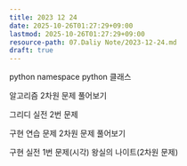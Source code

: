 ```yaml
---
title: 2023 12 24
date: 2025-10-26T01:27:29+09:00
lastmod: 2025-10-26T01:27:29+09:00
resource-path: 07.Daliy Note/2023-12-24.md
draft: true
---
```

python namespace
python 클래스

알고리즘 2차원 문제 풀어보기










그리디 실전 2번 문제

구현 연습 문제 2차원 문제 풀어보기

구현 실전 1번 문제(시각) 왕실의 나이트(2차원 문제)